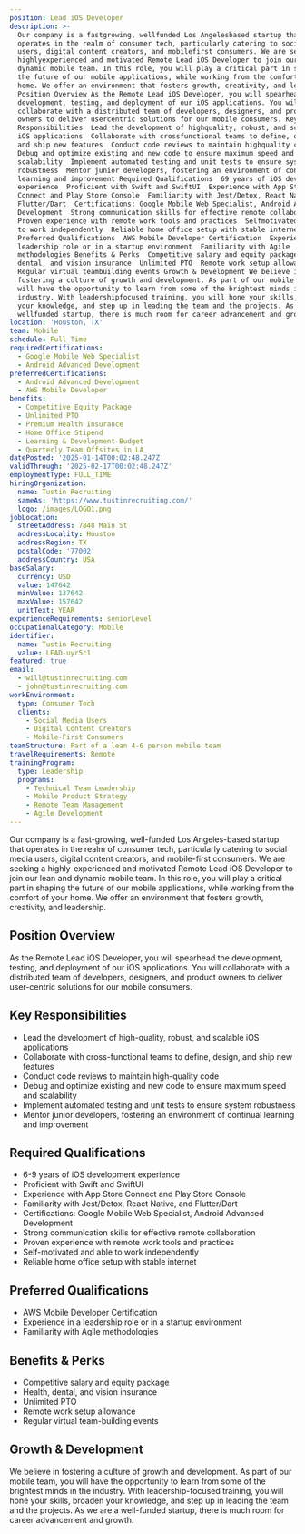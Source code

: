 ```yaml
---
position: Lead iOS Developer
description: >-
  Our company is a fastgrowing, wellfunded Los Angelesbased startup that
  operates in the realm of consumer tech, particularly catering to social media
  users, digital content creators, and mobilefirst consumers. We are seeking a
  highlyexperienced and motivated Remote Lead iOS Developer to join our lean and
  dynamic mobile team. In this role, you will play a critical part in shaping
  the future of our mobile applications, while working from the comfort of your
  home. We offer an environment that fosters growth, creativity, and leadership.
  Position Overview As the Remote Lead iOS Developer, you will spearhead the
  development, testing, and deployment of our iOS applications. You will
  collaborate with a distributed team of developers, designers, and product
  owners to deliver usercentric solutions for our mobile consumers. Key
  Responsibilities  Lead the development of highquality, robust, and scalable
  iOS applications  Collaborate with crossfunctional teams to define, design,
  and ship new features  Conduct code reviews to maintain highquality code 
  Debug and optimize existing and new code to ensure maximum speed and
  scalability  Implement automated testing and unit tests to ensure system
  robustness  Mentor junior developers, fostering an environment of continual
  learning and improvement Required Qualifications  69 years of iOS development
  experience  Proficient with Swift and SwiftUI  Experience with App Store
  Connect and Play Store Console  Familiarity with Jest/Detox, React Native, and
  Flutter/Dart  Certifications: Google Mobile Web Specialist, Android Advanced
  Development  Strong communication skills for effective remote collaboration 
  Proven experience with remote work tools and practices  Selfmotivated and able
  to work independently  Reliable home office setup with stable internet
  Preferred Qualifications  AWS Mobile Developer Certification  Experience in a
  leadership role or in a startup environment  Familiarity with Agile
  methodologies Benefits & Perks  Competitive salary and equity package  Health,
  dental, and vision insurance  Unlimited PTO  Remote work setup allowance 
  Regular virtual teambuilding events Growth & Development We believe in
  fostering a culture of growth and development. As part of our mobile team, you
  will have the opportunity to learn from some of the brightest minds in the
  industry. With leadershipfocused training, you will hone your skills, broaden
  your knowledge, and step up in leading the team and the projects. As we are a
  wellfunded startup, there is much room for career advancement and growth.
location: 'Houston, TX'
team: Mobile
schedule: Full Time
requiredCertifications:
  - Google Mobile Web Specialist
  - Android Advanced Development
preferredCertifications:
  - Android Advanced Development
  - AWS Mobile Developer
benefits:
  - Competitive Equity Package
  - Unlimited PTO
  - Premium Health Insurance
  - Home Office Stipend
  - Learning & Development Budget
  - Quarterly Team Offsites in LA
datePosted: '2025-01-14T00:02:48.247Z'
validThrough: '2025-02-17T00:02:48.247Z'
employmentType: FULL_TIME
hiringOrganization:
  name: Tustin Recruiting
  sameAs: 'https://www.tustinrecruiting.com/'
  logo: /images/LOGO1.png
jobLocation:
  streetAddress: 7848 Main St
  addressLocality: Houston
  addressRegion: TX
  postalCode: '77002'
  addressCountry: USA
baseSalary:
  currency: USD
  value: 147642
  minValue: 137642
  maxValue: 157642
  unitText: YEAR
experienceRequirements: seniorLevel
occupationalCategory: Mobile
identifier:
  name: Tustin Recruiting
  value: LEAD-uyr5c1
featured: true
email:
  - will@tustinrecruiting.com
  - john@tustinrecruiting.com
workEnvironment:
  type: Consumer Tech
  clients:
    - Social Media Users
    - Digital Content Creators
    - Mobile-First Consumers
teamStructure: Part of a lean 4-6 person mobile team
travelRequirements: Remote
trainingProgram:
  type: Leadership
  programs:
    - Technical Team Leadership
    - Mobile Product Strategy
    - Remote Team Management
    - Agile Development
---
```




Our company is a fast-growing, well-funded Los Angeles-based startup that operates in the realm of consumer tech, particularly catering to social media users, digital content creators, and mobile-first consumers. We are seeking a highly-experienced and motivated Remote Lead iOS Developer to join our lean and dynamic mobile team. In this role, you will play a critical part in shaping the future of our mobile applications, while working from the comfort of your home. We offer an environment that fosters growth, creativity, and leadership.

## Position Overview

As the Remote Lead iOS Developer, you will spearhead the development, testing, and deployment of our iOS applications. You will collaborate with a distributed team of developers, designers, and product owners to deliver user-centric solutions for our mobile consumers. 

## Key Responsibilities

- Lead the development of high-quality, robust, and scalable iOS applications
- Collaborate with cross-functional teams to define, design, and ship new features
- Conduct code reviews to maintain high-quality code
- Debug and optimize existing and new code to ensure maximum speed and scalability
- Implement automated testing and unit tests to ensure system robustness
- Mentor junior developers, fostering an environment of continual learning and improvement

## Required Qualifications

- 6-9 years of iOS development experience
- Proficient with Swift and SwiftUI
- Experience with App Store Connect and Play Store Console
- Familiarity with Jest/Detox, React Native, and Flutter/Dart
- Certifications: Google Mobile Web Specialist, Android Advanced Development
- Strong communication skills for effective remote collaboration
- Proven experience with remote work tools and practices
- Self-motivated and able to work independently
- Reliable home office setup with stable internet

## Preferred Qualifications

- AWS Mobile Developer Certification
- Experience in a leadership role or in a startup environment
- Familiarity with Agile methodologies

## Benefits & Perks

- Competitive salary and equity package
- Health, dental, and vision insurance
- Unlimited PTO
- Remote work setup allowance
- Regular virtual team-building events

## Growth & Development

We believe in fostering a culture of growth and development. As part of our mobile team, you will have the opportunity to learn from some of the brightest minds in the industry. With leadership-focused training, you will hone your skills, broaden your knowledge, and step up in leading the team and the projects. As we are a well-funded startup, there is much room for career advancement and growth.
